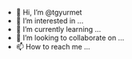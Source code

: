 - 👋 Hi, I’m @tgyurmet
- 👀 I’m interested in ...
- 🌱 I’m currently learning ...
- 💞️ I’m looking to collaborate on ...
- 📫 How to reach me ...

<!---
tgyurmet/tgyurmet is a ✨ special ✨ repository because its `README.md` (this file) appears on your GitHub profile.
You can click the Preview link to take a look at your changes.
--->
